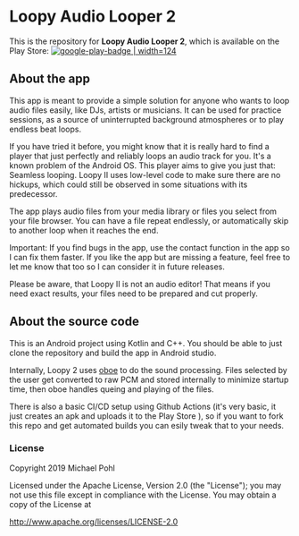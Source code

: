 # Loopy Audio Looper 2

This is the repository for **Loopy Audio Looper 2**, which is available on the Play Store: 
[![google-play-badge](https://user-images.githubusercontent.com/25121161/124374823-96549080-dc9e-11eb-8e76-0621073f9b62.png) | width=124](https://play.google.com/store/apps/details?id=com.michaelpohl.loopyplayer2)


## About the app

This app is meant to provide a simple solution for anyone who wants to loop audio files easily, like DJs, artists or musicians. It can be used for practice sessions, as a source of uninterrupted background atmospheres or to play endless beat loops.

If you have tried it before, you might know that it is really hard to find a player that just perfectly and reliably loops an audio track for you. It's a known problem of the Android OS. This player aims to give you just that: Seamless looping. Loopy II uses low-level code to make sure there are no hickups, which could still be observed in some situations with its predecessor.

The app plays audio files from your media library or files you select from your file browser. You can have a file repeat endlessly, or automatically skip to another loop when it reaches the end.

Important: If you find bugs in the app, use the contact function in the app so I can fix them faster. If you like the app but are missing a feature, feel free to let me know that too so I can consider it in future releases.

Please be aware, that Loopy II is not an audio editor! That means if you need exact results, your files need to be prepared and cut properly.

## About the source code

This is an Android project using Kotlin and C++. You should be able to just clone the repository and build the app in Android studio.

Internally, Loopy 2 uses [oboe](https://github.com/google/oboe) to do the sound processing. Files selected by the user get converted to raw PCM and stored internally to minimize startup time, then oboe handles queing and playing of the files.

There is also a basic CI/CD setup using Github Actions (it's very basic, it just creates an apk and uploads it to the Play Store ), so if you want to fork this repo and get automated builds you can esily tweak that to your needs.

### License
Copyright 2019 Michael Pohl

Licensed under the Apache License, Version 2.0 (the "License");
you may not use this file except in compliance with the License.
You may obtain a copy of the License at

   http://www.apache.org/licenses/LICENSE-2.0
